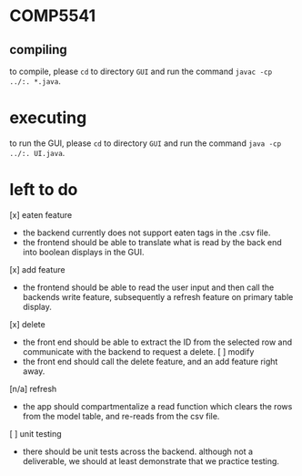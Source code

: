 # COMP5541

## compiling

to compile, please `cd` to directory `GUI` and run the command `javac -cp ../:. *.java`.

# executing

to run the GUI, please `cd` to directory `GUI` and run the command `java -cp ../:. UI.java`.

# left to do
[x] eaten feature
   - the backend currently does not support eaten tags in the .csv file.
   - the frontend should be able to translate what is read by the back end into boolean displays in the GUI.

[x] add feature
   - the frontend should be able to read the user input and then call the backends write feature, subsequently a refresh feature on primary table display.

[x] delete
   - the front end should be able to extract the ID from the selected row and communicate with the backend to request a delete.
[ ] modify
   - the front end should call the delete feature, and an add feature right away.

[n/a] refresh
   - the app should compartmentalize a read function which clears the rows from the model table, and re-reads from the csv file.

[ ] unit testing
   - there should be unit tests across the backend. although not a deliverable, we should at least demonstrate that we practice testing.
